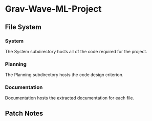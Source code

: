 # Grav-Wave-ML-Project

## File System
### System
The System subdirectory hosts all of the code required for the project.
### Planning
The Planning subdirectory hosts the code design criterion.
### Documentation
Documentation hosts the extracted documentation for each file.

## Patch Notes
